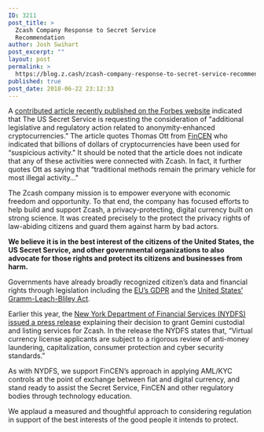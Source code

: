 ```yaml
---
ID: 3211
post_title: >
  Zcash Company Response to Secret Service
  Recommendation
author: Josh Swihart
post_excerpt: ""
layout: post
permalink: >
  https://blog.z.cash/zcash-company-response-to-secret-service-recommendation/
published: true
post_date: 2018-06-22 23:12:33
---
```

<span style="font-weight: 400;">A </span><a href="https://www.forbes.com/sites/astanley/2018/06/20/u-s-secret-service-action-needed-to-address-anonymous-cryptocurrencies/#78580d13ca18"><span style="font-weight: 400;">contributed article recently published on the Forbes website</span></a><span style="font-weight: 400;"> indicated that The US Secret Service is requesting the consideration of "additional legislative and regulatory action related to anonymity-enhanced cryptocurrencies.” The article quotes Thomas Ott from </span><a href="https://www.fincen.gov/"><span style="font-weight: 400;">FinCEN</span></a><span style="font-weight: 400;"> who indicated that billions of dollars of cryptocurrencies have been used for “suspicious activity." It should be noted that the article does not indicate that any of these activities were connected with Zcash. In fact, it further quotes Ott as saying that “traditional methods remain the primary vehicle for most illegal activity…"</span>

<span style="font-weight: 400;">The Zcash company mission is to empower everyone with economic freedom and opportunity. To that end, the company has focused efforts to help build and support Zcash, a privacy-protecting, digital currency built on strong science. It was created precisely to the protect the privacy rights of law-abiding citizens and guard them against harm by bad actors. </span>

<b>We believe it is in the best interest of the citizens of the United States, the US Secret Service, and other governmental organizations to also advocate for those rights and protect its citizens and businesses from harm.</b>

<span style="font-weight: 400;">Governments have already broadly recognized citizen’s data and financial rights through legislation including the </span><a href="https://www.eugdpr.org/"><span style="font-weight: 400;">EU’s GDPR</span></a><span style="font-weight: 400;"> and the </span><a href="https://www.ftc.gov/tips-advice/business-center/privacy-and-security/gramm-leach-bliley-act"><span style="font-weight: 400;">United States’ Gramm-Leach-Bliley Act</span></a><span style="font-weight: 400;">.</span>

<span style="font-weight: 400;">Earlier this year, the </span><a href="https://www.dfs.ny.gov/about/press/pr1805141.htm"><span style="font-weight: 400;">New York Department of Financial Services (NYDFS) issued a press release</span></a><span style="font-weight: 400;"> explaining their decision to grant Gemini custodial and listing services for Zcash. In the release the NYDFS states that, “Virtual currency license applicants are subject to a rigorous review of anti-money laundering, capitalization, consumer protection and cyber security standards.” </span>

<span style="font-weight: 400;">As with NYDFS, we support FinCEN’s approach in applying AML/KYC controls at the point of exchange between fiat and digital currency, and stand ready to assist the Secret Service, FinCEN and other regulatory bodies through technology education.</span>

<span style="font-weight: 400;">We applaud a measured and thoughtful approach to considering regulation in support of the best interests of the good people it intends to protect.</span>